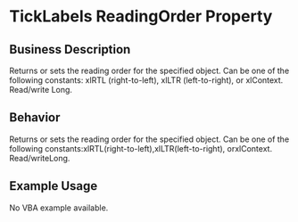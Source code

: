 # TickLabels ReadingOrder Property

## Business Description
Returns or sets the reading order for the specified object. Can be one of the following constants: xlRTL (right-to-left), xlLTR (left-to-right), or xlContext. Read/write Long.

## Behavior
Returns or sets the reading order for the specified object. Can be one of the following constants:xlRTL(right-to-left),xlLTR(left-to-right), orxlContext. Read/writeLong.

## Example Usage
No VBA example available.